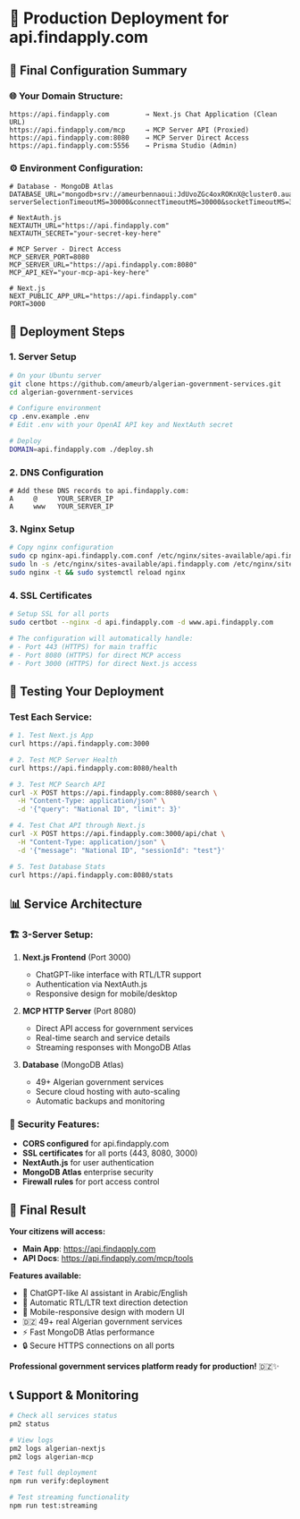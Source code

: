 # 🚀 Production Deployment for api.findapply.com

## 🎯 Final Configuration Summary

### 🌐 Your Domain Structure:
```
https://api.findapply.com         → Next.js Chat Application (Clean URL)
https://api.findapply.com/mcp     → MCP Server API (Proxied)
https://api.findapply.com:8080    → MCP Server Direct Access
https://api.findapply.com:5556    → Prisma Studio (Admin)
```

### ⚙️ Environment Configuration:
```env
# Database - MongoDB Atlas
DATABASE_URL="mongodb+srv://ameurbennaoui:JdUvoZGc4oxROKnX@cluster0.auavcz1.mongodb.net/youths_portal?serverSelectionTimeoutMS=30000&connectTimeoutMS=30000&socketTimeoutMS=30000"

# NextAuth.js
NEXTAUTH_URL="https://api.findapply.com"
NEXTAUTH_SECRET="your-secret-key-here"

# MCP Server - Direct Access
MCP_SERVER_PORT=8080
MCP_SERVER_URL="https://api.findapply.com:8080"
MCP_API_KEY="your-mcp-api-key-here"

# Next.js
NEXT_PUBLIC_APP_URL="https://api.findapply.com"
PORT=3000
```

## 🚀 Deployment Steps

### 1. Server Setup
```bash
# On your Ubuntu server
git clone https://github.com/ameurb/algerian-government-services.git
cd algerian-government-services

# Configure environment
cp .env.example .env
# Edit .env with your OpenAI API key and NextAuth secret

# Deploy
DOMAIN=api.findapply.com ./deploy.sh
```

### 2. DNS Configuration
```
# Add these DNS records to api.findapply.com:
A     @     YOUR_SERVER_IP
A     www   YOUR_SERVER_IP
```

### 3. Nginx Setup
```bash
# Copy nginx configuration
sudo cp nginx-api.findapply.com.conf /etc/nginx/sites-available/api.findapply.com
sudo ln -s /etc/nginx/sites-available/api.findapply.com /etc/nginx/sites-enabled/
sudo nginx -t && sudo systemctl reload nginx
```

### 4. SSL Certificates
```bash
# Setup SSL for all ports
sudo certbot --nginx -d api.findapply.com -d www.api.findapply.com

# The configuration will automatically handle:
# - Port 443 (HTTPS) for main traffic
# - Port 8080 (HTTPS) for direct MCP access
# - Port 3000 (HTTPS) for direct Next.js access
```

## 🧪 Testing Your Deployment

### Test Each Service:
```bash
# 1. Test Next.js App
curl https://api.findapply.com:3000

# 2. Test MCP Server Health
curl https://api.findapply.com:8080/health

# 3. Test MCP Search API
curl -X POST https://api.findapply.com:8080/search \
  -H "Content-Type: application/json" \
  -d '{"query": "National ID", "limit": 3}'

# 4. Test Chat API through Next.js
curl -X POST https://api.findapply.com:3000/api/chat \
  -H "Content-Type: application/json" \
  -d '{"message": "National ID", "sessionId": "test"}'

# 5. Test Database Stats
curl https://api.findapply.com:8080/stats
```

## 📊 Service Architecture

### 🏗️ **3-Server Setup:**

1. **Next.js Frontend** (Port 3000)
   - ChatGPT-like interface with RTL/LTR support
   - Authentication via NextAuth.js
   - Responsive design for mobile/desktop

2. **MCP HTTP Server** (Port 8080) 
   - Direct API access for government services
   - Real-time search and service details
   - Streaming responses with MongoDB Atlas

3. **Database** (MongoDB Atlas)
   - 49+ Algerian government services
   - Secure cloud hosting with auto-scaling
   - Automatic backups and monitoring

### 🔐 **Security Features:**
- **CORS configured** for api.findapply.com
- **SSL certificates** for all ports (443, 8080, 3000)
- **NextAuth.js** for user authentication
- **MongoDB Atlas** enterprise security
- **Firewall rules** for port access control

## 🎉 Final Result

**Your citizens will access:**
- **Main App**: https://api.findapply.com
- **API Docs**: https://api.findapply.com/mcp/tools

**Features available:**
- 🤖 ChatGPT-like AI assistant in Arabic/English
- 🔄 Automatic RTL/LTR text direction detection
- 📱 Mobile-responsive design with modern UI
- 🇩🇿 49+ real Algerian government services
- ⚡ Fast MongoDB Atlas performance
- 🔒 Secure HTTPS connections on all ports

**Professional government services platform ready for production!** 🇩🇿✨

## 📞 Support & Monitoring

```bash
# Check all services status
pm2 status

# View logs
pm2 logs algerian-nextjs
pm2 logs algerian-mcp

# Test full deployment
npm run verify:deployment

# Test streaming functionality
npm run test:streaming
```